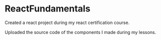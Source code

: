 # ReactFundamentals
Created a react project during my react certification course.

Uploaded the source code of the components I made during my lessons.

